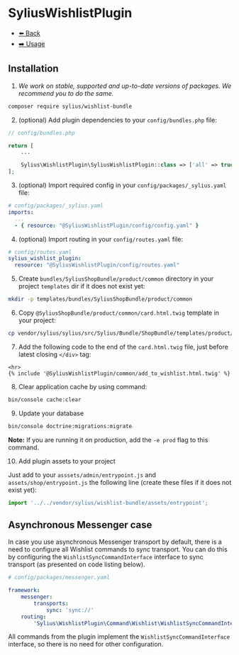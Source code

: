 # SyliusWishlistPlugin

- [⬅️ Back](../README.md#overview)
- [➡️ Usage](./02-usage.md)

## Installation


1. *We work on stable, supported and up-to-date versions of packages. We recommend you to do the same.*

```bash
composer require sylius/wishlist-bundle
```

2. (optional) Add plugin dependencies to your `config/bundles.php` file:

```php
// config/bundles.php

return [
    ...

    Sylius\WishlistPlugin\SyliusWishlistPlugin::class => ['all' => true],
];
```

3. (optional) Import required config in your `config/packages/_sylius.yaml` file:

```yaml
# config/packages/_sylius.yaml
imports:
  ...
  - { resource: "@SyliusWishlistPlugin/config/config.yaml" }
```

4. (optional) Import routing in your `config/routes.yaml` file:

  ```yaml
# config/routes.yaml
sylius_wishlist_plugin:
    resource: "@SyliusWishlistPlugin/config/routes.yaml"
```

5. Create `bundles/SyliusShopBundle/product/common` directory in your project `templates` dir if it does not exist yet:

```bash
mkdir -p templates/bundles/SyliusShopBundle/product/common
```

6. Copy `@SyliusShopBundle/product/common/card.html.twig` template in your project:

```bash
cp vendor/sylius/sylius/src/Sylius/Bundle/ShopBundle/templates/product/common/card.html.twig templates/bundles/SyliusShopBundle/product/common/card.html.twig
```

7. Add the following code to the end of the `card.html.twig` file, just before latest closing `</div>` tag:

```twig
<hr>
{% include '@SyliusWishlistPlugin/common/add_to_wishlist.html.twig' %} 
```

8. Clear application cache by using command:

```bash
bin/console cache:clear
```

9. Update your database

```bash
bin/console doctrine:migrations:migrate
```

**Note:** If you are running it on production, add the `-e prod` flag to this command.

10. Add plugin assets to your project

Just add to your `asssets/admin/entrypoint.js` and `assets/shop/entrypoint.js` the following line (create these files if it does not exist yet):

```javascript
import '../../vendor/sylius/wishlist-bundle/assets/entrypoint';
```

## Asynchronous Messenger case

In case you use asynchronous Messenger transport by default, there is a need to configure all Wishlist commands to sync transport.
You can do this by configuring the `WishlistSyncCommandInterface` interface to sync transport (as presented on code listing below).

```yaml
# config/packages/messenger.yaml

framework:
    messenger:
        transports:
            sync: 'sync://'
    routing:
        'Sylius\WishlistPlugin\Command\Wishlist\WishlistSyncCommandInterface': sync
```

All commands from the plugin implement the `WishlistSyncCommandInterface` interface, so there is no need for other configuration.
